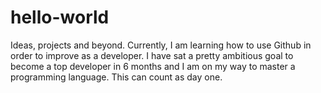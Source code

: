 # hello-world
Ideas, projects and beyond. 
Currently, I am learning how to use Github in order to improve as a developer. I have sat a pretty ambitious goal to become a top developer in 6 months and I am on my way to master a programming language. This can count as day one. 
